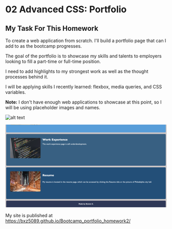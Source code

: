# 02 Advanced CSS: Portfolio

## My Task For This Homework

To create a web application from scratch. I'll build a portfolio page that can I add to as the bootcamp progresses. 

The goal of the portfolio is to showcase my skills and talents to employers looking to fill a part-time or full-time position. 

I need to add highlights to my strongest work as well as the thought processes behind it. 

I will be applying skills I recently learned: flexbox, media queries, and CSS variables.

**Note:** I don't have enough web applications to showcase at this point, so I will be using placeholder images and names. 

![alt text](images/ScreenShot1.png)

![alt text](images/ScreenShot2.png)


My site is published at https://bxz5089.github.io/Bootcamp_portfolio_homework2/

